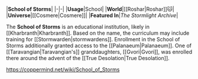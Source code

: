 |**School of Storms**|
|-|-|
|**Usage**|School|
|**World**|[[Roshar\|Roshar]]🐱︎|
|**Universe**|[[Cosmere\|Cosmere]]|
|**Featured In**|*The Stormlight Archive*|

The **School of Storms** is an educational institution, likely in [[Kharbranth\|Kharbranth]]. Based on the name, the curriculum may include training for [[Stormwarden\|stormwardens]].
Enrollment in the School of Storms additionally granted access to the [[Palanaeum\|Palanaeum]].
One of [[Taravangian\|Taravangian's]] granddaughters, [[Gvori\|Gvori]], was enrolled there around the advent of the [[True Desolation\|True Desolation]].



https://coppermind.net/wiki/School_of_Storms